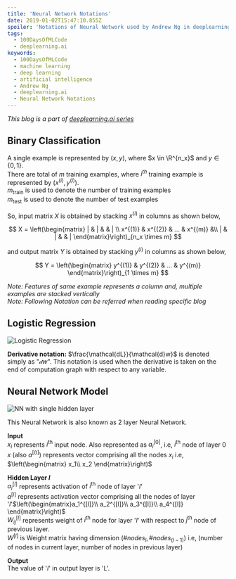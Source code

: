 ```yaml
---
title: 'Neural Network Notations'
date: 2019-01-02T15:47:10.855Z
spoiler: 'Notations of Neural Network used by Andrew Ng in deeplearning.ai course.'
tags:
  - 100DaysOfMLCode
  - deeplearning.ai
keywords:
  - 100DaysOfMLCode
  - machine learning
  - deep learning
  - artificial intelligence
  - Andrew Ng
  - deeplearning.ai
  - Neural Network Notations
---
```

*This blog is a part of [deeplearning.ai series](/deeplearning-ai-andrew-ng-coursera)*

## Binary Classification

A single example is represented by $(x, y)$, where $x \in \R^{n_x}$ and $y \in \{0,1\}$.  
There are total of $m$ training examples, where $i^{th}$ training example is represented by $(x^{(i)}, y^{(i)})$.  
$m_{\text{train}}$ is used to denote the number of training examples  
$m_{\text{test}}$ is used to denote the number of test examples

So, input matrix $X$ is obtained by stacking $x^{(i)}$ in columns as shown below,

$$
X = \left(\begin{matrix}
  | & | &  & | \\
  x^{(1)} & x^{(2)} & ... & x^{(m)} &\\
  | & | &  & |
\end{matrix}\right)_{n_x \times m}
$$

and output matrix $Y$ is obtained by stacking $y^{(i)}$ in columns as shown below,

$$
Y = \left(\begin{matrix}
  y^{(1)} & y^{(2)} & ... & y^{(m)}
\end{matrix}\right)_{1 \times m}
$$

_Note: Features of same example represents a column and, multiple examples are stacked vertically_  
_Note: Following Notation can be referred when reading specific blog_

## Logistic Regression

![Logistic Regression](/img/log-reg.png)

**Derivative notation:**
$\frac{\mathcal{dL}}{\mathcal{d}w}$ is denoted simply as "$\mathcal{d}w$". This notation is used when the derivative is taken on the end of computation graph with respect to any variable.

## Neural Network Model

![NN with single hidden layer](/img/nn-single.png)

This Neural Network is also known as 2 layer Neural Network.

**Input**  
$x_i$ represents $i^{\text{th}}$ input node. Also represented as $a_i^{[0]}$, i.e, $i^{\text{th}}$ node of layer $0$  
$x$ (also $a^{[0]}$) represents vector comprising all the nodes $x_i$ i.e, $\left(\begin{matrix} x_1\\ x_2 \end{matrix}\right)$

**Hidden Layer $l$**  
$a_i^{[l]}$ represents activation of $i^{\text{th}}$ node of layer '$l$'  
$a^{[l]}$ represents activation vector comprising all the nodes of layer '$l$'$\left(\begin{matrix}a_1^{[l]}\\ a_2^{[l]}\\ a_3^{[l]}\\ a_4^{[l]} \end{matrix}\right)$   
$W_{ij}^{[l]}$ represents weight of $i^{\text{th}}$ node for layer '$l$' with respect to $j^{\text{th}}$ node of previous layer.  
$W^{[l]}$ is Weight matrix having dimension $(\text{\#}nodes_l, \text{\#}nodes_{(l-1)})$ i.e, (number of nodes in current layer, number of nodes in previous layer) 

**Output**  
The value of '$l$' in output layer is 'L'.
